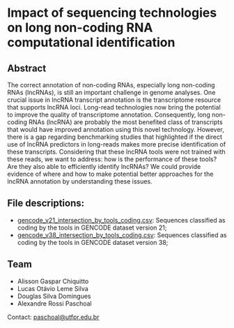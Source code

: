 # Impact of sequencing technologies on long non-coding RNA computational identification

## Abstract

The correct annotation of non-coding RNAs, especially long non-coding RNAs (lncRNAs), is still an important challenge in genome analyses. One crucial issue in lncRNA transcript annotation is the transcriptome resource that supports lncRNA loci. Long-read technologies now bring the potential to improve the quality of transcriptome annotation. Consequently, long non-coding RNAs (lncRNA) are probably the most benefited class of transcripts that would have improved annotation using this novel technology. However, there is a gap regarding benchmarking studies that highlighted if the direct use of lncRNA predictors in long-reads makes more precise identification of these transcripts. Considering that these lncRNA tools were not trained with these reads, we want to address: how is the performance of these tools? Are they also able to efficiently identify lncRNAs? We could provide evidence of where and how to make potential better approaches for the lncRNA annotation by understanding these issues.

## File descriptions:

- [gencode_v21_intersection_by_tools_coding.csv](https://github.com/alerpaschoal/Benchmarking-HTS-LncRNAs-Tools/raw/master/gencode_v21_intersection_by_tools_coding.csv): Sequences classified as coding by the tools in GENCODE dataset version 21;
- [gencode_v38_intersection_by_tools_coding.csv](https://github.com/alerpaschoal/Benchmarking-HTS-LncRNAs-Tools/raw/master/gencode_v38_intersection_by_tools_coding.csv): Sequences classified as coding by the tools in GENCODE dataset version 38;

## Team

- Alisson Gaspar Chiquitto
- Lucas Otávio Leme Silva
- Douglas Silva Domingues
- Alexandre Rossi Paschoal

Contact: paschoal@utfpr.edu.br
